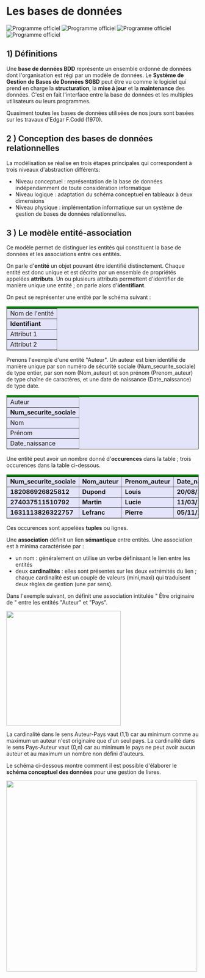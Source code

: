 # Les bases de données

![Programme officiel ](assets/bo1.png)
![Programme officiel ](assets/bo2.png)
![Programme officiel ](assets/bo3.png)
![Programme officiel ](assets/bo4.png)

## 1) Définitions

Une **base de données BDD** représente un ensemble ordonné de données dont l'organisation est régi par un modèle de données.
Le **Système de Gestion de Bases de Données SGBD** peut être vu comme le logiciel qui prend en charge la **structuration**, la **mise à jour** et la **maintenance** des données. C'est en fait l'interface entre la base de données et les multiples utilisateurs ou leurs programmes.

Quasiment toutes les bases de données utilisées de nos jours sont basées sur les travaux d'Edgar F.Codd (1970).

## 2 ) Conception des bases de données relationnelles

La modélisation se réalise en trois étapes principales qui correspondent à trois niveaux d'abstraction différents: 
- Niveau conceptuel : représentation de la base de données indépendamment de toute considération informatique
- Niveau logique : adaptation du schéma conceptuel en tableaux à deux dimensions
- Niveau physique : implémentation informatique sur un système de gestion de bases de données relationnelles.

## 3 ) Le modèle entité-association

Ce modèle permet de distinguer les entités qui constituent la base de données et les associations entre ces entités.

On parle d'**entité** un objet pouvant être identifié distinctement. Chaque entité est donc unique et est décrite par un ensemble de propriétés appelées **attributs**. Un ou plusieurs attributs permettent d'identifier de manière unique une entité ; on parle alors d'**identifiant**. 

On peut se représenter une entité par le schéma suivant : 

<table border="1" width="20%" style="border-collapse:collapse;border-top:5px solid green;" bgcolor=#E3E4FA>
<tr>
<td>Nom de l'entité</td>
</tr>
<tr>
<td><strong>Identifiant</strong></td>
</tr>
<tr>
<td>Attribut 1</td>
</tr>
<tr>
<td>Attribut 2</td>
</tr>
</table>

Prenons l'exemple d'une entité "Auteur". Un auteur est bien identifié de manière unique par son numéro de sécurité sociale (Num_securite_sociale) de type entier, par son nom (Nom_auteur) et son prénom (Prenom_auteur) de type chaîne de caractères, et une date de naissance (Date_naissance) de type date.

<table border="1" width="20%" style="border-collapse:collapse;border-top:5px solid green;" bgcolor=#E3E4FA>
<tr>
<td>Auteur</td>
</tr>
<tr>
<td><strong>Num_securite_sociale</strong></td>
</tr>
<tr>
<td>Nom</td>
</tr>
<tr>
<td>Prénom</td>
</tr>
<tr>
<td>Date_naissance</td>
</tr>
</table>

Une entité peut avoir un nombre donné d'**occurences** dans la table ; trois occurences dans la table ci-dessous.

<table border="1" width="20%" style="border-collapse:collapse;border-top:5px solid green;" bgcolor=#E3E4FA>
<tr>
<td><strong>Num_securite_sociale</strong></td>
<td><strong>Nom_auteur</strong></td>
<td><strong>Prenom_auteur</strong></td>
<td><strong>Date_naissance</strong></td>
</tr>
<tr>
<td><strong>182086926825812</strong></td>
<td><strong>Dupond</strong></td>
<td><strong>Louis</strong></td>
<td><strong>20/08/1982</strong></td>
</tr>
<tr>
<td><strong>274037511510792</strong></td>
<td><strong>Martin</strong></td>
<td><strong>Lucie</strong></td>
<td><strong>11/03/1974</strong></td>
</tr>
<tr>
<td><strong>1631113826322757</strong></td>
<td><strong>Lefranc</strong></td>
<td><strong>Pierre</strong></td>
<td><strong>05/11/1963</strong></td>
</tr>
</table>

Ces occurences sont appelées **tuples** ou lignes.

Une **association** définit un lien **sémantique** entre entités.
Une association est à minima caractérisée par :
- un nom : généralement on utilise un verbe définissant le lien entre les entités
- deux **cardinalités** : elles sont présentes sur les deux extrémités du lien ; chaque cardinalité est un couple de valeurs (mini,maxi) qui traduisent deux règles de gestion (une par sens).

Dans l'exemple suivant, on définit une association intitulée " Être originaire de " entre les entités "Auteur" et "Pays". 

 <img src="assets/Association_base.png" width="300" height="300"> 

La cardinalité dans le sens Auteur-Pays vaut (1,1) car au minimum comme au maximum un auteur n'est originaire que d'un seul pays.
La cardinalité dans le sens Pays-Auteur vaut (0,n) car au minimum le pays ne peut avoir aucun auteur et au maximum un nombre non défini d'auteurs.

Le schéma ci-dessous montre comment il est possible d'élaborer le **schéma conceptuel des données** pour une gestion de livres.

 <img src="assets/Association_gestion_livres.png" width="500" height="500"> 
